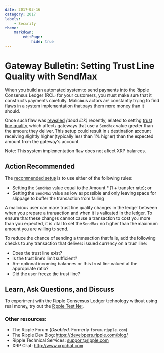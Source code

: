 ```yaml
---
date: 2017-03-16
category: 2017
labels:
    - Security
theme:
    markdown:
        editPage:
            hide: true
---
```

# Gateway Bulletin: Setting Trust Line Quality with SendMax

When you build an automated system to send payments into the Ripple Consensus Ledger (RCL) for your customers, you must make sure that it constructs payments carefully. Malicious actors are constantly trying to find flaws in a system implementation that pays them more money than it should.

Once such flaw was [revealed](https://forum.ripple.com/viewtopic.php?f=1&t=18210) _(dead link)_ recently, related to setting [trust line quality](https://web.archive.org/web/20150422102043/https://wiki.ripple.com/Trust_line_quality), which affects gateways that use a `SendMax` value greater than the amount they deliver. This setup could result in a destination account receiving slightly higher (typically less than 1% higher) than the expected amount from the gateway's account.

Note: This system implementation flaw does not affect XRP balances.

## Action Recommended

The [recommended setup](https://xrpl.org/become-an-xrp-ledger-gateway.html#sending-payments-to-customers) is to use either of the following rules:

* Setting the `SendMax` value equal to the Amount * (1 + transfer rate); or
* Setting the `SendMax` value as low as possible and only leaving space for slippage to buffer the transaction from failing

A malicious user can make trust line quality changes in the ledger between when you prepare a transaction and when it is validated in the ledger. To ensure that these changes cannot cause a transaction to cost you more than you expected, it is vital to set the `SendMax` no higher than the maximum amount you are willing to send.

To reduce the chance of sending a transaction that fails, add the following checks to any transaction that delivers issued currency on a trust line:

* Does the trust line exist?
* Is the trust line’s limit sufficient?
* Are optional incoming balances on this trust line valued at the appropriate ratio?
* Did the user freeze the trust line?

## Learn, Ask Questions, and Discuss

To experiment with the Ripple Consensus Ledger technology without using real money, try out the [Ripple Test Net](https://xrpl.org/xrp-testnet-faucet.html).

### Other resources:

* The Ripple Forum (_Disabled._ Formerly `forum.ripple.com`)
* The Ripple Dev Blog: <https://developers.ripple.com/blog/>
* Ripple Technical Services: <support@ripple.com>
* XRP Chat: <http://www.xrpchat.com>
